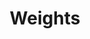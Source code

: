 ---
types: "word"

title: "Weights"

categories: ['']

tags: ['Weights']

arabic: ['أوزان']

publishers: ['خوارزميات الذكاء الاصطناعي في تحليل النص العربي']

types: "word"

slug: ""
---